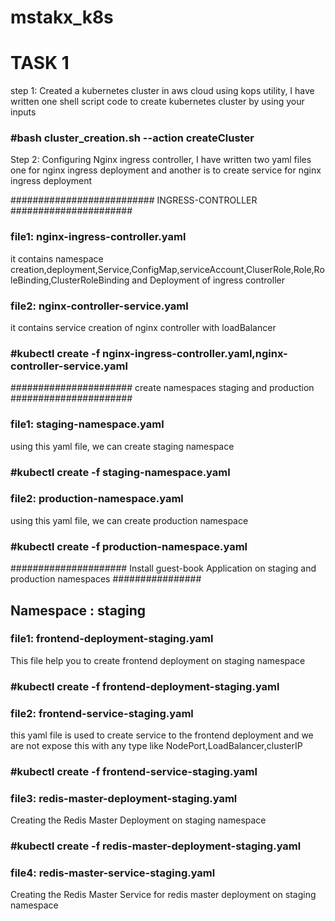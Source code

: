 # mstakx_k8s
# TASK 1
step 1: Created a kubernetes cluster in aws cloud using kops utility, I have written one shell script code to create kubernetes cluster by using your inputs
### #bash cluster_creation.sh --action createCluster
Step 2: Configuring Nginx ingress controller, I have written two yaml files one for nginx ingress deployment and another is to create service for nginx ingress deployment 

########################## INGRESS-CONTROLLER ######################
### file1: nginx-ingress-controller.yaml 
it contains namespace creation,deployment,Service,ConfigMap,serviceAccount,CluserRole,Role,RoleBinding,ClusterRoleBinding and Deployment of ingress controller

### file2: nginx-controller-service.yaml
it contains service creation of nginx controller with loadBalancer
### #kubectl create -f nginx-ingress-controller.yaml,nginx-controller-service.yaml

###################### create namespaces staging and production ######################
### file1: staging-namespace.yaml
using this yaml file, we can create staging namespace

### #kubectl create -f staging-namespace.yaml

### file2: production-namespace.yaml
using this yaml file, we can create production namespace

### #kubectl create -f production-namespace.yaml


##################### Install guest-book Application on staging and production namespaces ################
## Namespace : staging
### file1: frontend-deployment-staging.yaml
This file help you to create frontend deployment on staging namespace
### #kubectl create -f frontend-deployment-staging.yaml
### file2: frontend-service-staging.yaml
this yaml file is used to create service to the frontend deployment and we are not expose this with any type like NodePort,LoadBalancer,clusterIP
### #kubectl create -f frontend-service-staging.yaml

### file3: redis-master-deployment-staging.yaml
Creating the Redis Master Deployment on staging namespace
### #kubectl create -f redis-master-deployment-staging.yaml

### file4: redis-master-service-staging.yaml
Creating the Redis Master Service for redis master deployment on staging namespace




